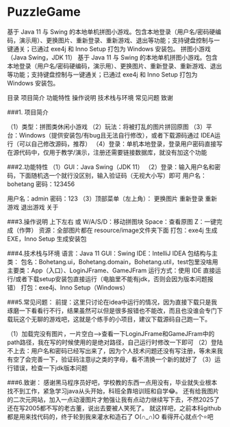 # PuzzleGame
基于 Java 11 与 Swing 的本地单机拼图小游戏。包含本地登录（用户名/密码硬编码，演示用）、更换图片、重新登录、重新游戏、退出等功能；支持键盘控制与一键通关；已通过 exe4j 和 Inno Setup 打包为 Windows 安装包。
拼图小游戏（Java Swing，JDK 11）
基于 Java 11 与 Swing 的本地单机拼图小游戏。包含本地登录（用户名/密码硬编码，演示用）、更换图片、重新登录、重新游戏、退出等功能；支持键盘控制与一键通关；已通过 exe4j 和 Inno Setup 打包为 Windows 安装包。

目录
项目简介
功能特性
操作说明
技术栈与环境
常见问题
致谢

###1. 项目简介

（1）类型：拼图类休闲小游戏
（2）玩法：将被打乱的图片拼回原图
（3）平台：Windows（提供安装包/有bug且无法自行修改），或者下载源码通过 IDEA运行（可以自己修改源码，推荐）
（4）登录：单机本地登录，登录用户密码直接写在源代码中，仅用于教学/演示，注册还需要链接数据库，就没有加这个功能

###2.功能特性
（1）GUI：Java Swing（JDK 11）
（2）登录：输入用户名和密码，下面随机选一个就行没区别，输入验证码（无视大小写）即可
用户名：bohetang
密码：123456

用户名：admin
密码：123
（3）顶部菜单（左上角）：
更换图片
重新登录
重新游戏
退出游戏
关于

###3.操作说明
上下左右 或 W/A/S/D：移动拼图块
Space：查看原图
Z：一键完成（作弊）
资源：全部图片都在 resource/image文件夹下面
打包：exe4j 生成 EXE，Inno Setup 生成安装包

###4.技术栈与环境
语言：Java 11
GUI：Swing
IDE：IntelliJ IDEA
包结构与主类：
包名：Bohetang.ui，Bohetang.domain，Bohetang.util，test包里没啥用
主要类：App（入口）、LoginJFrame、GameJFram
运行方式：使用 IDE 直接运行/或者下载setup安装包直接运行（电脑里不能有jdk，否则会因为版本问题报错）
打包：exe4j、Inno Setup（Windows）

###5.常见问题：
前提：这里只讨论在idea中运行的情况，因为直接下载只是我琢磨一下看看行不行，结果虽然可以但是很多报错也不能改，而且也没谁会专门下载玩这个无聊的游戏吧，这就是个练手的小项目，建议下载源码自己跑一下。

（1）加载完没有图片，一片空白-->查看一下LoginJFrame和GameJFram中的path路径，我在写的时候使用的是绝对路径，自己运行时修改一下即可
（2）登陆不上去：用户名和密码已经写出来了，因为个人技术问题还没有写注册，等未来我有空了会完善一下，验证码注意ijl之类的字母，看不清换一个新的就好了
（3）运行错误，检查一下jdk版本问题

###6.致谢：
感谢黑马程序员好吧，学校教的东西一点用没有，毕业就失业根本找不到工作，紧急学习java从头开始，科班全靠培训班和自学😂。
还有给我图片的二次元网站，加入一点动漫图片才勉强让我有点动力继续写下去，不然2025了还在写2005都不写的老古董，说出去要被人笑死了。
就这样吧，之前本科github都是用来找代码的，终于轮到我来灌水和造石了 O(∩_∩)O 看得开心就点个⭐吧


